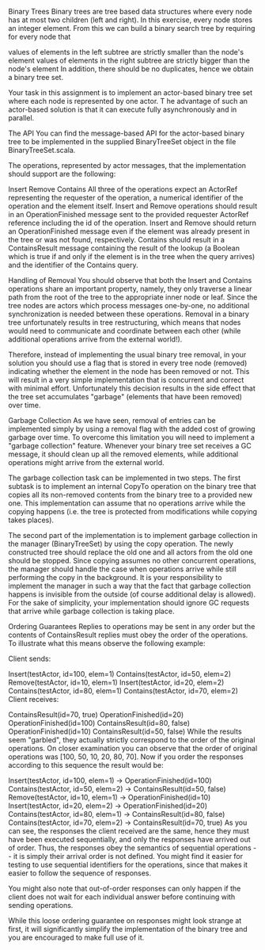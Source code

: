 Binary Trees
Binary trees are tree based data structures where every node has at most two children (left and right).
In this exercise, every node stores an integer element. From this we can build a binary
search tree by requiring for every node that

values of elements in the left subtree are strictly smaller than the node's element
values of elements in the right subtree are strictly bigger than the node's element
In addition, there should be no duplicates, hence we obtain a binary tree set.

Your task in this assignment is to implement an actor-based binary tree set where each node is represented by one actor. T
he advantage of such an actor-based solution is that it can execute fully asynchronously and in parallel.

The API
You can find the message-based API for the actor-based binary tree to be implemented in the supplied BinaryTreeSet object in the file BinaryTreeSet.scala.

The operations, represented by actor messages, that the implementation should support are the following:

Insert
Remove
Contains
All three of the operations expect an ActorRef representing the requester of the operation,
a numerical identifier of the operation and the element itself. Insert and Remove operations should result in an
OperationFinished message sent to the provided requester ActorRef reference including the id of the operation.
Insert and Remove should return an OperationFinished message even if the element was already present in the tree or was not found, respectively.
Contains should result in a ContainsResult message containing the result of the lookup (a Boolean which is true if
and only if the element is in the tree when the query arrives) and the identifier of the Contains query.

Handling of Removal
You should observe that both the Insert and Contains operations share an important property, namely, they only traverse
a linear path from the root of the tree to the appropriate inner node or leaf. Since the tree nodes are actors which
process messages one-by-one, no additional synchronization is needed between these operations. Removal in a binary tree
unfortunately results in tree restructuring, which means that nodes would need to communicate and coordinate between each
other (while additional operations arrive from the external world!).

Therefore, instead of implementing the usual binary tree removal, in your solution you should use a flag that is stored
in every tree node (removed) indicating whether the element in the node has been removed or not. This will result in a
very simple implementation that is concurrent and correct with minimal effort. Unfortunately this decision results in
the side effect that the tree set accumulates "garbage" (elements that have been removed) over time.

Garbage Collection
As we have seen, removal of entries can be implemented simply by using a removal flag with the added cost of growing garbage over time.
To overcome this limitation you will need to implement a "garbage collection" feature. Whenever your binary tree set receives a GC message,
it should clean up all the removed elements, while additional operations might arrive from the external world.

The garbage collection task can be implemented in two steps. The first subtask is to implement an internal
CopyTo operation on the binary tree that copies all its non-removed contents from the binary tree to a provided new one.
This implementation can assume that no operations arrive while the copying happens (i.e. the tree is protected from
modifications while copying takes places).

The second part of the implementation is to implement garbage collection in the manager (BinaryTreeSet) by using the copy operation.
The newly constructed tree should replace the old one and all actors from the old one should be stopped. Since copying assumes
no other concurrent operations, the manager should handle the case when operations arrive while still performing the copy in the background.
It is your responsibility to implement the manager in such a way that the fact that garbage collection happens is invisible
from the outside (of course additional delay is allowed). For the sake of simplicity, your implementation should ignore
GC requests that arrive while garbage collection is taking place.

Ordering Guarantees
Replies to operations may be sent in any order but the contents of ContainsResult replies must obey the order of the operations.
To illustrate what this means observe the following example:

Client sends:

Insert(testActor, id=100, elem=1)
Contains(testActor, id=50, elem=2)
Remove(testActor, id=10, elem=1)
Insert(testActor, id=20, elem=2)
Contains(testActor, id=80, elem=1)
Contains(testActor, id=70, elem=2)
Client receives:

ContainsResult(id=70, true)
OperationFinished(id=20)
OperationFinished(id=100)
ContainsResult(id=80, false)
OperationFinished(id=10)
ContainsResult(id=50, false)
While the results seem "garbled", they actually strictly correspond to the order of the original operations.
On closer examination you can observe that the order of original operations was [100, 50, 10, 20, 80, 70].
Now if you order the responses according to this sequence the result would be:

Insert(testActor, id=100, elem=1) -> OperationFinished(id=100)
Contains(testActor, id=50, elem=2) -> ContainsResult(id=50, false)
Remove(testActor, id=10, elem=1) -> OperationFinished(id=10)
Insert(testActor, id=20, elem=2) -> OperationFinished(id=20)
Contains(testActor, id=80, elem=1) -> ContainsResult(id=80, false)
Contains(testActor, id=70, elem=2) -> ContainsResult(id=70, true)
As you can see, the responses the client received are the same, hence they must have been executed sequentially,
and only the responses have arrived out of order. Thus, the responses obey the semantics of sequential operations --
it is simply their arrival order is not defined. You might find it easier for testing to use sequential identifiers
for the operations, since that makes it easier to follow the sequence of responses.

You might also note that out-of-order responses can only happen if the client does not wait for each individual
answer before continuing with sending operations.

While this loose ordering guarantee on responses might look strange at first, it will significantly simplify the
implementation of the binary tree and you are encouraged to make full use of it.